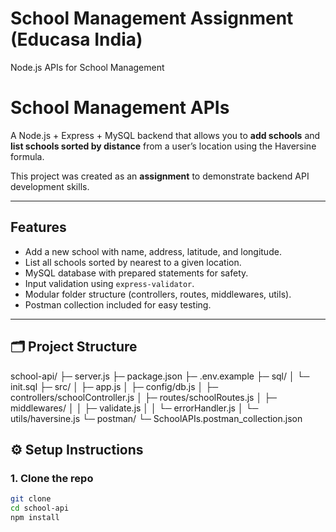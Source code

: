 # School Management Assignment (Educasa India)
Node.js APIs for School Management

# School Management APIs

A Node.js + Express + MySQL backend that allows you to **add schools** and **list schools sorted by distance** from a user’s location using the Haversine formula.  

This project was created as an **assignment** to demonstrate backend API development skills.

---

##  Features
- Add a new school with name, address, latitude, and longitude.
- List all schools sorted by nearest to a given location.
- MySQL database with prepared statements for safety.
- Input validation using `express-validator`.
- Modular folder structure (controllers, routes, middlewares, utils).
- Postman collection included for easy testing.

---

## 🗂️ Project Structure

school-api/
├─ server.js
├─ package.json
├─ .env.example
├─ sql/
│ └─ init.sql
├─ src/
│ ├─ app.js
│ ├─ config/db.js
│ ├─ controllers/schoolController.js
│ ├─ routes/schoolRoutes.js
│ ├─ middlewares/
│ │ ├─ validate.js
│ │ └─ errorHandler.js
│ └─ utils/haversine.js
└─ postman/
└─ SchoolAPIs.postman_collection.json

## ⚙️ Setup Instructions

### 1. Clone the repo
```bash
git clone 
cd school-api
npm install

